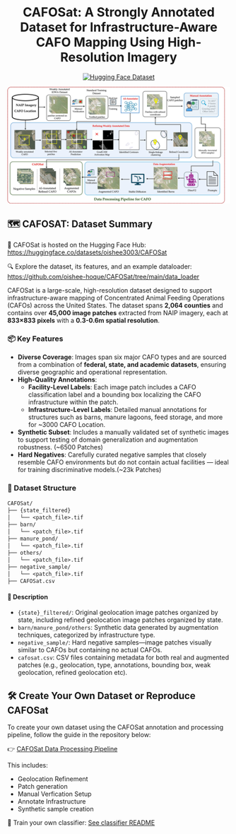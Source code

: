 <h1 align="center">CAFOSat: A Strongly Annotated Dataset for Infrastructure-Aware CAFO Mapping Using High-Resolution Imagery</h1>
<p align="center">
  <a href="https://huggingface.co/datasets/oishee3003/CAFOSat">
    <img src="https://img.shields.io/badge/🤗-View%20on%20HuggingFace-blue.svg" alt="Hugging Face Dataset" />
  </a>
</p>

![CAFOSat Overview](figures/Cafo_Pipeline_1.jpg)


## 🗺️ CAFOSAT: Dataset Summary
🔗 CAFOSat is hosted on the Hugging Face Hub: https://huggingface.co/datasets/oishee3003/CAFOSat

🔍 Explore the dataset, its features, and an example dataloader: https://github.com/oishee-hoque/CAFOSat/tree/main/data_loader

CAFOSat is a large-scale, high-resolution dataset designed to support infrastructure-aware mapping of Concentrated Animal Feeding Operations (CAFOs) across the United States. The dataset spans **2,064 counties** and contains over **45,000 image patches** extracted from NAIP imagery, each at **833×833 pixels** with a **0.3-0.6m spatial resolution**.

### 📦 Key Features

- **Diverse Coverage**: Images span six major CAFO types and are sourced from a combination of **federal, state, and academic datasets**, ensuring diverse geographic and operational representation.
- **High-Quality Annotations**:
  - **Facility-Level Labels**: Each image patch includes a CAFO classification label and a bounding box localizing the CAFO infrastructure within the patch.
  - **Infrastructure-Level Labels**: Detailed manual annotations for structures such as barns, manure lagoons, feed storage, and more for ~3000 CAFO Location.
- **Synthetic Subset**: Includes a manually validated set of synthetic images to support testing of domain generalization and augmentation robustness. (~6500 Patches)
- **Hard Negatives**: Carefully curated negative samples that closely resemble CAFO environments but do not contain actual facilities — ideal for training discriminative models.(~23k Patches)


### 📁 Dataset Structure

```text
CAFOSat/
├── {state_filtered}
│   └── <patch_file>.tif
├── barn/
│   └── <patch_file>.tif
├── manure_pond/
│   └── <patch_file>.tif
├── others/
│   └── <patch_file>.tif
├── negative_sample/
│   └── <patch_file>.tif
├── CAFOSat.csv
```

#### 📝 Description

- `{state}_filtered/`: Original geolocation image patches organized by state, including refined geolocation image patches organized by state.
- `barn/manure_pond/others`: Synthetic data generated by augmentation techniques, categorized by infrastructure type.
- `negative_sample/`: Hard negative samples—image patches visually similar to CAFOs but containing no actual CAFOs.
- `cafosat.csv`: CSV files containing metadata for both real and augmented patches (e.g., geolocation, type, annotations, bounding box, weak geolocation, refined geolocation etc).


## 🛠️ Create Your Own Dataset or Reproduce CAFOSat

To create your own dataset using the CAFOSat annotation and processing pipeline, follow the guide in the repository below:

👉 [CAFOSat Data Processing Pipeline](https://github.com/oishee-hoque/CAFOSat/tree/main/data_prcosessing)

This includes:
- Geolocation Refinement
- Patch generation  
- Manual Verfication Setup  
- Annotate Infrastructure 
- Synthetic sample creation

🧠 Train your own classifier: [See classifier README](classifier/README.md)